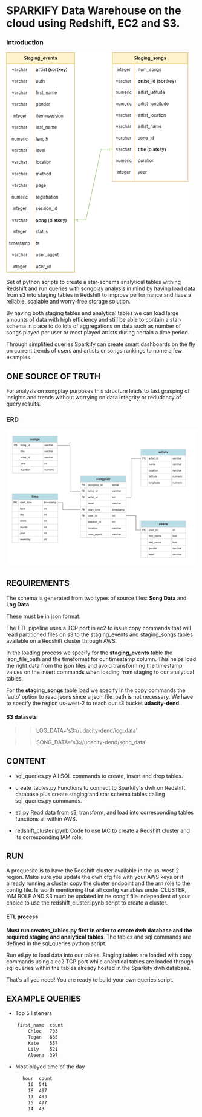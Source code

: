 # SPARKIFY Data Warehouse on the cloud using Redshift, EC2 and S3.

### Introduction

![alt_text](staging.png "Sparkify Staging Tables in DWH")

Set of python scripts to create a star-schema analytical tables withing Redshift and run queries with songplay analysis in mind by having load data from s3 into staging tables in Redshift to improve performance and have a reliable, scalable and worry-free storage solution.

By having both staging tables and analytical tables we can load large amounts of data with high efficiency and still be able to contain a star-schema in place to do lots of aggregations on data such as number of songs played per user or most played artists during certain a time period. 

Through simplified queries Sparkify can create smart dashboards on the fly on current trends of users and artists or songs rankings to name a few examples.


## ONE SOURCE OF TRUTH

For analysis on songplay purposes this structure leads to fast grasping of insights and trends without worrying on data integrity or redudancy of query results. 

### ERD



![alt text](erd.png "Sparkify Star Schema ERD in Redshift cluster")



## REQUIREMENTS

The schema is generated from two types of source files: **Song Data** and **Log Data**. 

These must be in json format. 

The ETL pipeline uses a TCP port in ec2 to issue copy commands that will read partitioned files on s3 to the staging_events and staging_songs tables available on a Redshift cluster through AWS.

In the loading process we specify for the **staging_events** table the json_file_path and the timeformat for our timestamp column. This helps load the right data from the json files and avoid transforming the timestamp values on the insert commands when loading from staging to our analytical tables.

For the **staging_songs** table load we specify in the copy commands the 'auto' option to read jsons since a json_file_path is not necessary.
We have to specify the region us-west-2 to reach our s3 bucket **udacity-dend**.

#### S3 datasets 

>> LOG_DATA='s3://udacity-dend/log_data'

>> SONG_DATA='s3://udacity-dend/song_data'

## CONTENT

- sql_queries.py 
All SQL commands to create, insert and drop tables.

- create_tables.py
Functions to connect to Sparkify's dwh on Redshift database plus create staging and star schema tables calling sql_queries.py commands.

- etl.py
Read data from s3, transform, and load into corresponding tables functions all within AWS. 

- redshift_cluster.ipynb
Code to use IAC to create a Redshift cluster and its corresponding IAM role.

## RUN

A prequesite is to have the Redshift cluster available in the us-west-2 region. Make sure you update the dwh.cfg file with your AWS keys or if already running a cluster copy the cluster endpoint and the arn role to the config file. Is worth mentioning that all config variables under CLUSTER, IAM ROLE AND S3 must be updated int he congif file independent of your choice to use the redshift_cluster.ipynb script to create a cluster.

#### ETL process 
**Must run creates_tables.py first in order to create dwh database and the required staging and analytical tables**. The tables and sql commands are defined in the sql_queries python script.

Run etl.py to load data into our tables. Staging tables are loaded with copy commands using a ec2 TCP port while analytical tables are loaded through sql queries within the tables already hosted in the Sparkify dwh database.

That's all you need! You are ready to build your own queries script. 


EXAMPLE QUERIES
---------------

-  Top 5 listeners
>>     
        first_name	count
            Chloe	703
            Tegan	665
            Kate	557
            Lily	521
            Aleena	397

- Most played time of the day
>>        
          hour	count
            16	541
            18	497
            17	493
            15	477
            14	43

